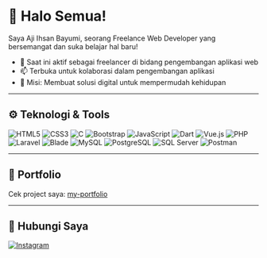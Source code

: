 # 👋 Halo Semua!

Saya Aji Ihsan Bayumi, seorang Freelance Web Developer yang bersemangat dan suka belajar hal baru!

- 💼 Saat ini aktif sebagai freelancer di bidang pengembangan aplikasi web
- 📫 Terbuka untuk kolaborasi dalam pengembangan aplikasi
- 🚀 Misi: Membuat solusi digital untuk mempermudah kehidupan

---

## ⚙️ Teknologi & Tools

![HTML5](https://img.shields.io/badge/-HTML5-E34F26?logo=html5&logoColor=white)
![CSS3](https://img.shields.io/badge/-CSS3-1572B6?logo=css3&logoColor=white)
![C](https://img.shields.io/badge/-C-00599C?logo=c&logoColor=white)
![Bootstrap](https://img.shields.io/badge/-Bootstrap-7952B3?logo=bootstrap&logoColor=white)
![JavaScript](https://img.shields.io/badge/-JavaScript-F7DF1E?logo=javascript&logoColor=black)
![Dart](https://img.shields.io/badge/-Dart-0175C2?logo=dart&logoColor=white)
![Vue.js](https://img.shields.io/badge/-Vue.js-4FC08D?logo=vue.js&logoColor=white)
![PHP](https://img.shields.io/badge/-PHP-777BB4?logo=php&logoColor=white)
![Laravel](https://img.shields.io/badge/-Laravel-FF2D20?logo=laravel&logoColor=white)
![Blade](https://img.shields.io/badge/-Blade-f24e1e?logo=laravel&logoColor=white)
![MySQL](https://img.shields.io/badge/-MySQL-4479A1?logo=mysql&logoColor=white)
![PostgreSQL](https://img.shields.io/badge/-PostgreSQL-336791?logo=postgresql&logoColor=white)
![SQL Server](https://img.shields.io/badge/-SQL%20Server-CC2927?logo=microsoft-sql-server&logoColor=white)
![Postman](https://img.shields.io/badge/-Postman-FF6C37?logo=postman&logoColor=white)

---

## 📁 Portfolio

Cek project saya: [my-portfolio](https://github.com/AjiIhsan/my-portfolio)

---

## 📱 Hubungi Saya

[![Instagram](https://img.shields.io/badge/-Instagram-E4405F?logo=instagram&logoColor=white)](https://www.instagram.com/ihsannnn______?igsh=bGczNWNyMWt1M3d5)
